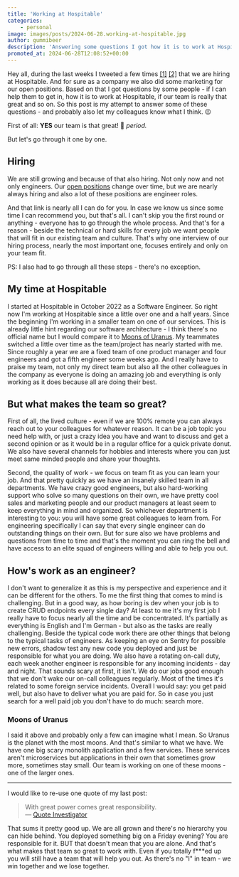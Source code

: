 ```yaml
---
title: 'Working at Hospitable'
categories:
    - personal
image: images/posts/2024-06-28.working-at-hospitable.jpg
author: gummibeer
description: 'Answering some questions I got how it is to work at Hospitable and about aour hiring process.'
promoted_at: 2024-06-28T12:08:52+00:00
---
```


Hey all, during the last weeks I tweeted a few times [[1]](https://x.com/devgummibeer/status/1805551732346306948) [[2]](https://x.com/devgummibeer/status/1804196806462419333) that we are hiring at Hospitable.
And for sure as a company we also did some marketing for our open positions.
Based on that I got questions by some people - if I can help them to get in, how it is to work at Hospitable, if our team is really that great and so on.
So this post is my attempt to answer some of these questions - and probably also let my colleagues know what I think. 😉

First of all: **YES** our team is that great! 🎉 _period._

But let's go through it one by one.

## Hiring

We are still growing and because of that also hiring.
Not only now and not only engineers.
Our [open positions](https://wrkbl.ink/aif33CK) change over time, but we are nearly always hiring and also a lot of these positions are engineer roles.

And that link is nearly all I can do for you.
In case we know us since some time I can recommend you, but that's all.
I can't skip you the first round or anything - everyone has to go through the whole process.
And that's for a reason - beside the technical or hard skills for every job we want people that will fit in our existing team and culture.
That's why one interview of our hiring process, nearly the most important one, focuses entirely and only on your team fit.

PS: I also had to go through all these steps - there's no exception.

## My time at Hospitable

I started at Hospitable in October 2022 as a Software Engineer.
So right now I'm working at Hospitable since a little over one and a half years.
Since the beginning I'm working in a smaller team on one of our services.
This is already little hint regarding our software architecture - I think there's no official name but I would compare it to [Moons of Uranus](https://en.wikipedia.org/wiki/Moons_of_Uranus).
My teammates switched a little over time as the team/project has nearly started with me.
Since roughly a year we are a fixed team of one product manager and four engineers and got a fifth engineer some weeks ago.
And I really have to praise my team, not only my direct team but also all the other colleagues in the company as everyone is doing an amazing job and everything is only working as it does because all are doing their best.

## But what makes the team so great?

First of all, the lived culture - even if we are 100% remote you can always reach out to your colleagues for whatever reason.
It can be a job topic you need help with, or just a crazy idea you have and want to discuss and get a second opinion or as it would be in a regular office for a quick private donut.
We also have several channels for hobbies and interests where you can just meet same minded people and share your thoughts.

Second, the quality of work - we focus on team fit as you can learn your job.
And that pretty quickly as we have an insanely skilled team in all departments.
We have crazy good engineers, but also hard-working support who solve so many questions on their own, we have pretty cool sales and marketing people and our product managers at least seem to keep everything in mind and organized.
So whichever department is interesting to you: you will have some great colleagues to learn from.
For engineering specifically I can say that every single engineer can do outstanding things on their own.
But for sure also we have problems and questions from time to time and that's the moment you can ring the bell and have access to an elite squad of engineers willing and able to help you out.

## How's work as an engineer?

I don't want to generalize it as this is my perspective and experience and it can be different for the others.
To me the first thing that comes to mind is challenging.
But in a good way, as how boring is dev when your job is to create CRUD endpoints every single day?
At least to me it's my first job I really have to focus nearly all the time and be concentrated.
It's partially as everything is English and I'm German - but also as the tasks are really challenging.
Beside the typical code work there are other things that belong to the typical tasks of engineers.
As keeping an eye on Sentry for possible new errors, shadow test any new code you deployed and just be responsible for what you are doing.
We also have a rotating on-call duty, each week another engineer is responsible for any incoming incidents - day and night.
That sounds scary at first, it isn't.
We do our jobs good enough that we don't wake our on-call colleagues regularly.
Most of the times it's related to some foreign service incidents.
Overall I would say: you get paid well, but also have to deliver what you are paid for.
So in case you just search for a well paid job you don't have to do much: search more.

### Moons of Uranus

I said it above and probably only a few can imagine what I mean.
So Uranus is the planet with the most moons.
And that's similar to what we have.
We have one big scary monolith application and a few services.
These services aren't microservices but applications in their own that sometimes grow more, sometimes stay small.
Our team is working on one of these moons - one of the larger ones.

---

I would like to re-use one quote of my last post:

> With great power comes great responsibility.  
> &mdash; [Quote Investigator](https://quoteinvestigator.com/2015/07/23/great-power/)

That sums it pretty good up.
We are all grown and there's no hierarchy you can hide behind.
You deployed something big on a Friday evening?
You are responsible for it.
BUT that doesn't mean that you are alone.
And that's what makes that team so great to work with.
Even if you totally f\*\*\*ed up you will still have a team that will help you out.
As there's no "I" in team - we win together and we lose together.
